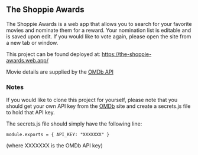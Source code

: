 ## The Shoppie Awards

The Shoppie Awards is a web app that allows you to search for your favorite movies and nominate them for a reward. Your nomination list is editable and is saved upon edit. If you would like to vote again, please open the site from a new tab or window.

This project can be found deployed at: https://the-shoppie-awards.web.app/

Movie details are supplied by the [OMDb API](http://www.omdbapi.com/)

### Notes

If you would like to clone this project for yourself, please note that you should get your own API key from the [OMDb](http://www.omdbapi.com/) site and create a secrets.js file to hold that API key.

The secrets.js file should simply have the following line:

`module.exports = { API_KEY: "XXXXXXX" }`

(where XXXXXXX is the OMDb API key)
